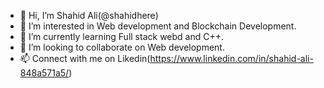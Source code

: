 - 👋 Hi, I’m Shahid Ali(@shahidhere)
- 👀 I’m interested in Web development and Blockchain Development.
- 🌱 I’m currently learning Full stack webd and C++.
- 💞️ I’m looking to collaborate on Web development.
- 📫 Connect with me on Likedin(https://www.linkedin.com/in/shahid-ali-848a571a5/)

<!---
shahidhere/shahidhere is a ✨ special ✨ repository because its `README.md` (this file) appears on your GitHub profile.
You can click the Preview link to take a look at your changes.
--->
